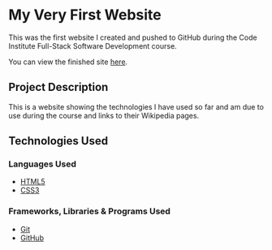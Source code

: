 # My Very First Website 

This was the first website I created and pushed to GitHub during the Code Institute Full-Stack Software Development course.

You can view the finished site [here](https://robknowles248.github.io/my-full-template/).

## Project Description

This is a website showing the technologies I have used so far and am due to use during the course and links to their Wikipedia pages.

## Technologies Used

### Languages Used

- [HTML5](https://en.wikipedia.org/wiki/HTML5)
- [CSS3](https://en.wikipedia.org/wiki/CSS)

### Frameworks, Libraries & Programs Used

- [Git](https://en.wikipedia.org/wiki/Git)
- [GitHub](https://en.wikipedia.org/wiki/GitHub)


